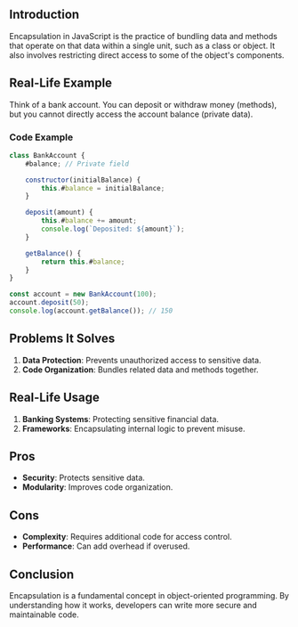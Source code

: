 ## Introduction
Encapsulation in JavaScript is the practice of bundling data and methods that operate on that data within a single unit, such as a class or object. It also involves restricting direct access to some of the object's components.

## Real-Life Example
Think of a bank account. You can deposit or withdraw money (methods), but you cannot directly access the account balance (private data).

### Code Example
```javascript
class BankAccount {
    #balance; // Private field

    constructor(initialBalance) {
        this.#balance = initialBalance;
    }

    deposit(amount) {
        this.#balance += amount;
        console.log(`Deposited: ${amount}`);
    }

    getBalance() {
        return this.#balance;
    }
}

const account = new BankAccount(100);
account.deposit(50);
console.log(account.getBalance()); // 150
```

## Problems It Solves
1. **Data Protection**: Prevents unauthorized access to sensitive data.
2. **Code Organization**: Bundles related data and methods together.

## Real-Life Usage
1. **Banking Systems**: Protecting sensitive financial data.
2. **Frameworks**: Encapsulating internal logic to prevent misuse.

## Pros
- **Security**: Protects sensitive data.
- **Modularity**: Improves code organization.

## Cons
- **Complexity**: Requires additional code for access control.
- **Performance**: Can add overhead if overused.

## Conclusion
Encapsulation is a fundamental concept in object-oriented programming. By understanding how it works, developers can write more secure and maintainable code.
